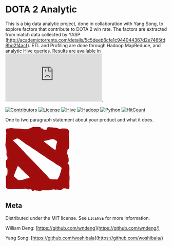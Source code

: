 # DOTA 2 Analytic

This is a big data analytic project, done in collaboration with Yang Song, to explore factors that contribute to DOTA 2 win rate. The factors are extracted from match data collected by YASP (http://academictorrents.com/details/5c5deeb6cfe1c944044367d2e7465fd8bd2f4acf). ETL and Profiling are done through Hadoop MapReduce, and analytic Hive queries. Results are available in ![our paper](https://github.com/wndeng/DOTA-2-Analytic/blob/master/Paper.pdf). 

[![Contributors](https://img.shields.io/badge/Contributors-2-green)](https://github.com/wndeng/DOTA-2-Analytic/graphs/contributors)
[![License](https://img.shields.io/pypi/l/ansicolortags.svg)](https://opensource.org/licenses/MIT)
[![Hive](https://img.shields.io/badge/Made%20with-yellow-green)](https://hive.apache.org/)
[![Hadoop](https://img.shields.io/badge/Made%20with-Hadoop-yellowgreen)](http://hadoop.apache.org/)
[![Python](https://img.shields.io/badge/Made%20with-Python-blue)](https://www.python.org/)
[![HitCount](http://hits.dwyl.io/wndeng/DOTA-2-Analytic.svg)](http://hits.dwyl.io/wndeng/DOTA-2-Analytic)


One to two paragraph statement about your product and what it does.

<img src="other/dota2.png" alt="deleted" width="200" class="center"/>

## Meta

Distributed under the MIT license. See ``LICENSE`` for more information.

William Deng: [https://github.com/wndeng](https://github.com/wndeng/)

Yang Song: [https://github.com/woshibala](https://github.com/woshibala/)
